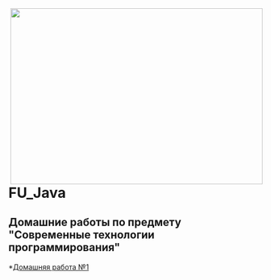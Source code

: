 <img src=https://i.pinimg.com/originals/1d/44/25/1d4425d6544672ed4585b2fca68fc967.jpg width="500" height="350" align="right"/>

# FU_Java
## Домашние работы по предмету  "Современные технологии программирования"

*[Домашняя работа №1](https://github.com/TatianaVolkovaa/FU_Java/tree/master/дз%2018.02.21/task2)
